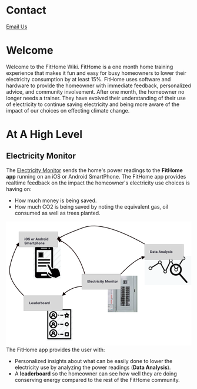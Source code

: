 # Contact
<a href="mailto:contact@fithome.life">Email Us</a>  


# Welcome 
Welcome to the FitHome Wiki.  FitHome is a one month home training experience that makes it fun and easy for busy homeowners to lower their electricity consumption by at least 15%.  FitHome uses software and hardware to provide the homeowner with immediate feedback, personalized advice, and community involvement.  After one month, the homeowner no longer needs a trainer.  They have evolved their understanding of their use of electricity to continue saving electricity and being more aware of the impact of our choices on effecting climate change.

# At A High Level
## Electricity Monitor
The [Electricity Monitor](ElectricityMonitor.md) sends the home's power readings to the __FitHome app__ running on an iOS or Android SmartPhone.  The FitHome app provides realtime feedback on the impact the homeowner's electricity use choices is having on:
- How much money is being saved.
- How much CO2 is being saved by noting the equivalent gas, oil consumed as well as trees planted.

![overview](images/Overview/FitHome_Experience.png)  
The FitHome app provides the user with:
- Personalized insights about what can be easily done to lower the electricity use by analyzing the power readings (__Data Analysis__).  
- A __leaderboard__ so the homeowner can see how well they are doing conserving energy compared to the rest of the FitHome community.
 